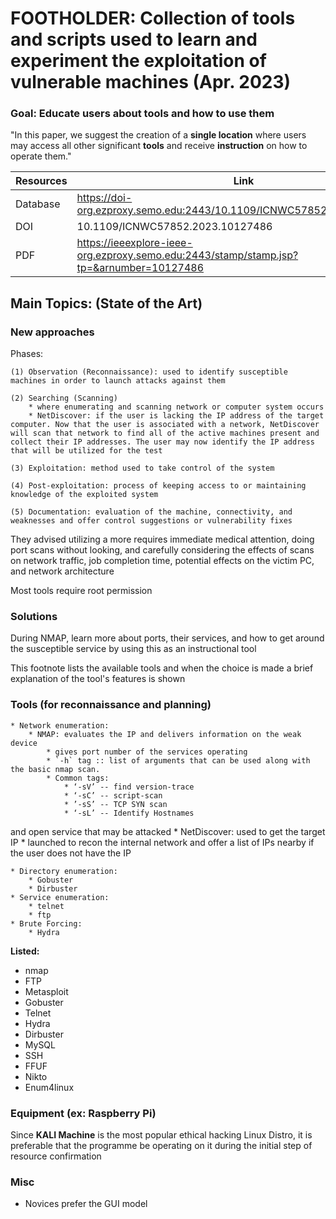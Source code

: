 # FOOTHOLDER: Collection of tools and scripts used to learn and experiment the exploitation of vulnerable machines (Apr. 2023)

### Goal: Educate users about tools and how to use them

"In this paper, we suggest the creation of a **single location** where users may access all other significant **tools** and receive **instruction** on how to operate them."
	
	
| Resources	| Link |
|----------|----------|
| Database | https://doi-org.ezproxy.semo.edu:2443/10.1109/ICNWC57852.2023.10127486 |
| DOI | 10.1109/ICNWC57852.2023.10127486 |
| PDF | https://ieeexplore-ieee-org.ezproxy.semo.edu:2443/stamp/stamp.jsp?tp=&arnumber=10127486 |
	

## Main Topics: (State of the Art)

### New approaches

Phases:

	(1) Observation (Reconnaissance): used to identify susceptible machines in order to launch attacks against them

	(2) Searching (Scanning)
		* where enumerating and scanning network or computer system occurs
		* NetDiscover: if the user is lacking the IP address of the target computer. Now that the user is associated with a network, NetDiscover will scan that network to find all of the active machines present and collect their IP addresses. The user may now identify the IP address that will be utilized for the test
		
	(3) Exploitation: method used to take control of the system

	(4) Post-exploitation: process of keeping access to or maintaining knowledge of the exploited system

	(5) Documentation: evaluation of the machine, connectivity, and weaknesses and offer control suggestions or vulnerability fixes

They advised utilizing a more requires immediate medical attention, doing port scans without looking, and carefully considering the effects of scans on network traffic, job completion time, potential effects on the victim PC, and network architecture

Most tools require root permission


### Solutions

During NMAP, learn more about ports, their services, and how to get around the susceptible service by using this as an instructional tool

This footnote lists the available tools and when the choice is made a brief explanation of the tool's features is
shown

### Tools (for reconnaissance and planning)
	* Network enumeration:
		* NMAP: evaluates the IP and delivers information on the weak device
			* gives port number of the services operating
			* `-h` tag :: list of arguments that can be used along with the basic nmap scan.
			* Common tags:
				* ‘-sV’ -- find version-trace
				* ‘-sC’ -- script-scan
				* ’-sS’ -- TCP SYN scan
				* ‘-sL’ -- Identify Hostnames

and open service that may be attacked
		* NetDiscover: used to get the target IP
			* launched to recon the internal network and offer a list of IPs nearby if the user does not have the IP
			
	* Directory enumeration:
		* Gobuster
		* Dirbuster
	* Service enumeration:
		* telnet
		* ftp
	* Brute Forcing:
		* Hydra
		
**Listed:**
- nmap
- FTP
- Metasploit
- Gobuster
- Telnet
- Hydra
- Dirbuster
- MySQL
- SSH
- FFUF
- Nikto
- Enum4linux
		
		
### Equipment (ex: Raspberry Pi)

Since **KALI Machine** is the most popular ethical hacking Linux Distro, it is preferable that the programme be operating on it during the initial step of resource confirmation

### Misc
* Novices prefer the GUI model